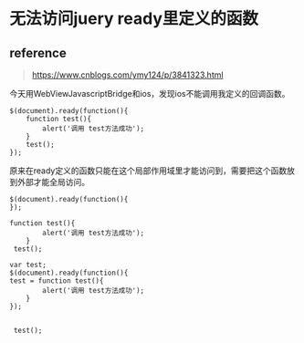 # 无法访问juery ready里定义的函数

## reference

>  https://www.cnblogs.com/ymy124/p/3841323.html 

今天用WebViewJavascriptBridge和ios，发现ios不能调用我定义的回调函数。

```
$(document).ready(function(){
    function test(){
        alert('调用 test方法成功');
    }
    test();
});
```

原来在ready定义的函数只能在这个局部作用域里才能访问到，需要把这个函数放到外部才能全局访问。

```
$(document).ready(function(){
});

function test(){
        alert('调用 test方法成功');
    }
 test();
```

```
var test;
$(document).ready(function(){
test = function test(){
        alert('调用 test方法成功');
    }
});


 test();
```

